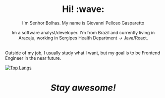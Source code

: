 <h1 align='center'> Hi! :wave:</h1>
<p align='center'>
I'm Senhor Bolhas.
My name is Giovanni Pelloso Gasparetto
</p>
<p align='center'>
Im a software analyst/developer. I'm from Brazil and currently living in Aracaju, working in Sergipes Health Department -> Java/React. <br/> <br/>
</p>

<p align='left'>
Outside of my job, I usually study what I want, but my goal is to be Frontend Engineer in the near future.
</p>

[![Top Langs](https://github-readme-stats.vercel.app/api/top-langs/?username=SenhorBolhas&layout=compact&theme=cobalt)](https://github.com/anuraghazra/github-readme-stats)
                         
<h1 align='center'><i>Stay awesome!</i></h1>
<!--
**SenhorBolhas/SenhorBolhas** is a ✨ _special_ ✨ repository because its `README.md` (this file) appears on your GitHub profile.

Here are some ideas to get you started:

- 🔭 I’m currently working on ...
- 🌱 I’m currently learning ...
- 👯 I’m looking to collaborate on ...
- 🤔 I’m looking for help with ...
- 💬 Ask me about ...
- 📫 How to reach me: ...
- 😄 Pronouns: ...
- ⚡ Fun fact: ...
-->
